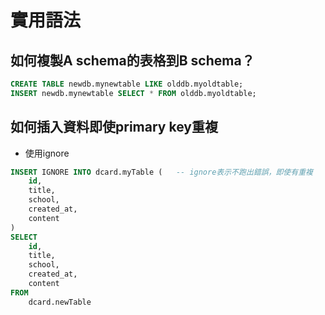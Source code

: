 # 實用語法

## 如何複製A schema的表格到B schema？

```sql
CREATE TABLE newdb.mynewtable LIKE olddb.myoldtable;
INSERT newdb.mynewtable SELECT * FROM olddb.myoldtable;
```

## 如何插入資料即使primary key重複

- 使用ignore

```sql
INSERT IGNORE INTO dcard.myTable (   -- ignore表示不跑出錯誤，即使有重複
    id, 
    title, 
    school,
    created_at,
    content
)
SELECT 
    id, 
    title, 
    school,
    created_at,
    content
FROM 
    dcard.newTable
```

